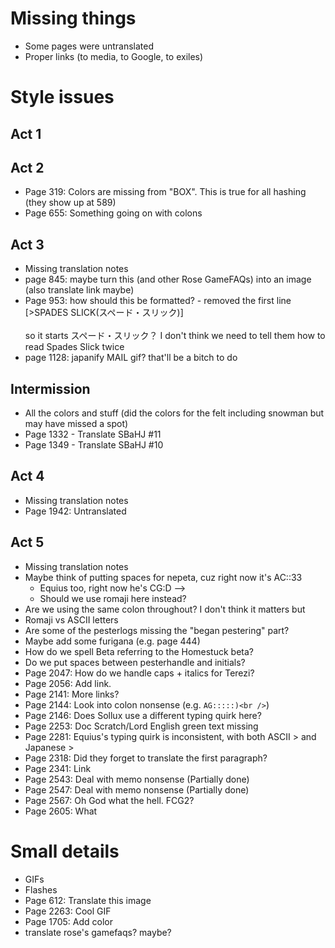 # Missing things
* Some pages were untranslated
* Proper links (to media, to Google, to exiles)

# Style issues
## Act 1
## Act 2
* Page 319: Colors are missing from "BOX". This is true for all hashing (they show up at 589)
* Page 655: Something going on with colons
## Act 3
* Missing translation notes
* page 845: maybe turn this (and other Rose GameFAQs) into an image (also translate link maybe)
* Page 953: how should this be formatted? - removed the first line [&gt;SPADES SLICK(スペード・スリック)]<br/><br/> so it starts スペード・スリック？ I don't think we need to tell them how to read Spades Slick twice
* page 1128: japanify MAIL gif? that'll be a bitch to do
## Intermission
* All the colors and stuff (did the colors for the felt including snowman but may have missed a spot)
* Page 1332 - Translate SBaHJ #11
* Page 1349 - Translate SBaHJ #10
## Act 4
* Missing translation notes
* Page 1942: Untranslated
## Act 5
* Missing translation notes
* Maybe think of putting spaces for nepeta, cuz right now it's AC::33
    * Equius too, right now he's CG:D -->
    * Should we use romaji here instead?
* Are we using the same colon throughout? I don't think it matters but
* Romaji vs ASCII letters
* Are some of the pesterlogs missing the "began pestering" part?
* Maybe add some furigana (e.g. page 444)
* How do we spell Beta referring to the Homestuck beta?
* Do we put spaces between pesterhandle and initials?
* Page 2047: How do we handle caps + italics for Terezi?
* Page 2056: Add link.
* Page 2141: More links?
* Page 2144: Look into colon nonsense (e.g. `AG:::::)<br />`)
* Page 2146: Does Sollux use a different typing quirk here?
* Page 2253: Doc Scratch/Lord English green text missing
* Page 2281: Equius's typing quirk is inconsistent, with both ASCII > and Japanese >
* Page 2318: Did they forget to translate the first paragraph?
* Page 2341: Link
* Page 2543: Deal with memo nonsense (Partially done)
* Page 2547: Deal with memo nonsense (Partially done)
* Page 2567: Oh God what the hell. FCG2?
* Page 2605: What

# Small details
* GIFs
* Flashes
* Page 612: Translate this image
* Page 2263: Cool GIF
* Page 1705: Add color
* translate rose's gamefaqs? maybe?
